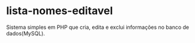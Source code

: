 # lista-nomes-editavel
Sistema simples em PHP que cria, edita e exclui informações no banco de dados(MySQL).
